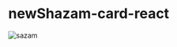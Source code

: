 # newShazam-card-react
![sazam](https://github.com/Waliulislamnohan/newShazam-card-react/assets/69451541/a975e199-56f0-454a-a70e-4f3f10b1aba7)

